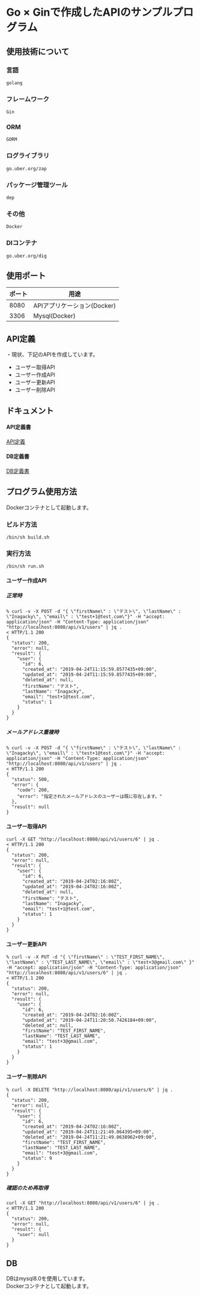 # Go × Ginで作成したAPIのサンプルプログラム

## 使用技術について
### 言語
`golang`
### フレームワーク
`Gin`
### ORM
`GORM`
### ログライブラリ
`go.uber.org/zap`
### パッケージ管理ツール
`dep`
### その他
`Docker`
### DIコンテナ
`go.uber.org/dig`

## 使用ポート
|ポート|用途|
|---|---|
|8080|APIアプリケーション(Docker)|
|3306|Mysql(Docker)|

## API定義
・現状、下記のAPIを作成しています。
* ユーザー取得API
* ユーザー作成API
* ユーザー更新API
* ユーザー削除API

## ドキュメント

#### API定義書
[API定義](https://github.com/inagacky/go_gin_api/blob/master/docs/api/api_design.md)
#### DB定義書
[DB定義書](https://github.com/inagacky/go_gin_api/blob/master/docs/db/database_design.md)

## プログラム使用方法
Dockerコンテナとして起動します。

### ビルド方法　
`/bin/sh build.sh` 

### 実行方法
`/bin/sh run.sh`

#### ユーザー作成API
##### 正常時
```
% curl -v -X POST -d "{ \"firstName\" : \"テスト\", \"lastName\" : \"Inagacky\", \"email\" : \"test+1@test.com\"}" -H "accept: application/json" -H "Content-Type: application/json" "http://localhost:8080/api/v1/users" | jq .
< HTTP/1.1 200
{
  "status": 200,
  "error": null,
  "result": {
    "user": {
      "id": 6,
      "created_at": "2019-04-24T11:15:59.8577435+09:00",
      "updated_at": "2019-04-24T11:15:59.8577435+09:00",
      "deleted_at": null,
      "firstName": "テスト",
      "lastName": "Inagacky",
      "email": "test+1@test.com",
      "status": 1
    }
  }
}
```
##### メールアドレス重複時
```
% curl -v -X POST -d "{ \"firstName\" : \"テスト\", \"lastName\" : \"Inagacky\", \"email\" : \"test+1@test.com\"}" -H "accept: application/json" -H "Content-Type: application/json" "http://localhost:8080/api/v1/users" | jq .
< HTTP/1.1 200
{
  "status": 500,
  "error": {
    "code": 200,
    "error": "指定されたメールアドレスのユーザーは既に存在します。"
  },
  "result": null
}
```

#### ユーザー取得API
```
curl -X GET "http://localhost:8080/api/v1/users/6" | jq .
< HTTP/1.1 200
{
  "status": 200,
  "error": null,
  "result": {
    "user": {
      "id": 6,
      "created_at": "2019-04-24T02:16:00Z",
      "updated_at": "2019-04-24T02:16:00Z",
      "deleted_at": null,
      "firstName": "テスト",
      "lastName": "Inagacky",
      "email": "test+1@test.com",
      "status": 1
    }
  }
}
```

#### ユーザー更新API
```
% curl -v -X PUT -d "{ \"firstName\" : \"TEST_FIRST_NAME\", \"lastName\" : \"TEST_LAST_NAME\", \"email\" : \"test+3@gmail.com\" }" -H "accept: application/json" -H "Content-Type: application/json" "http://localhost:8080/api/v1/users/6" | jq .
< HTTP/1.1 200
{
  "status": 200,
  "error": null,
  "result": {
    "user": {
      "id": 6,
      "created_at": "2019-04-24T02:16:00Z",
      "updated_at": "2019-04-24T11:20:50.7426184+09:00",
      "deleted_at": null,
      "firstName": "TEST_FIRST_NAME",
      "lastName": "TEST_LAST_NAME",
      "email": "test+3@gmail.com",
      "status": 1
    }
  }
}

```

#### ユーザー削除API
```
% curl -X DELETE "http://localhost:8080/api/v1/users/6" | jq .
{
  "status": 200,
  "error": null,
  "result": {
    "user": {
      "id": 6,
      "created_at": "2019-04-24T02:16:00Z",
      "updated_at": "2019-04-24T11:21:49.064395+09:00",
      "deleted_at": "2019-04-24T11:21:49.0638962+09:00",
      "firstName": "TEST_FIRST_NAME",
      "lastName": "TEST_LAST_NAME",
      "email": "test+3@gmail.com",
      "status": 9
    }
  }
}
```
##### 確認のため再取得
```
curl -X GET "http://localhost:8080/api/v1/users/6" | jq .
< HTTP/1.1 200
{
  "status": 200,
  "error": null,
  "result": {
    "user": null
  }
}
```

## DB
DBはmysql8.0を使用しています。  
Dockerコンテナとして起動します。